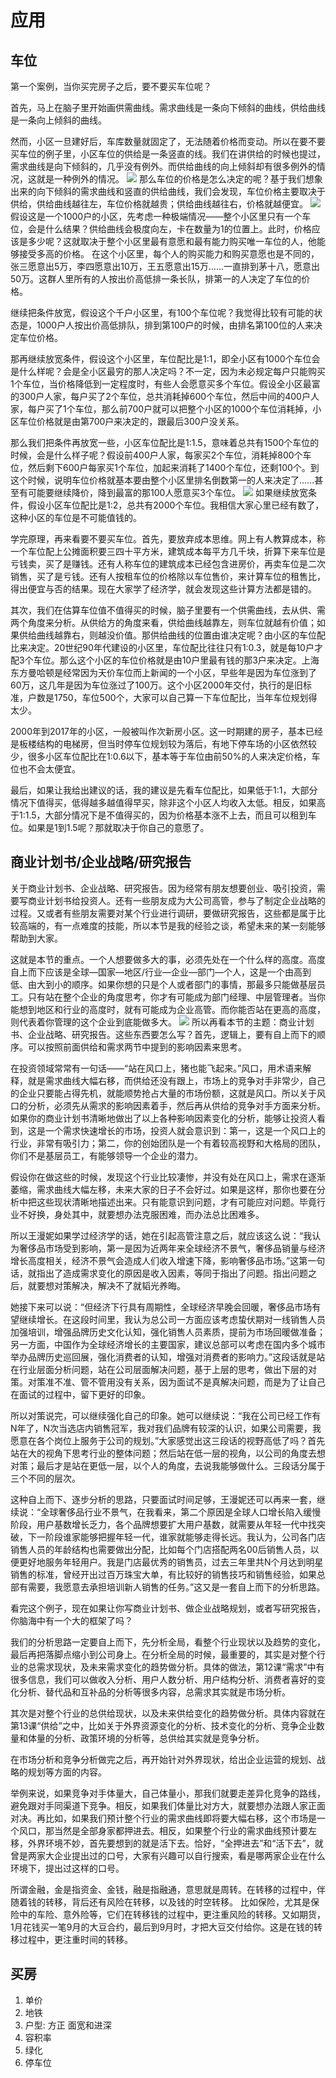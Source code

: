 # 应用

## 车位
第一个案例，当你买完房子之后，要不要买车位呢？

首先，马上在脑子里开始画供需曲线。需求曲线是一条向下倾斜的曲线，供给曲线是一条向上倾斜的曲线。

然而，小区一旦建好后，车库数量就固定了，无法随着价格而变动。所以在要不要买车位的例子里，小区车位的供给是一条竖直的线。我们在讲供给的时候也提过，需求曲线是向下倾斜的，几乎没有例外。而供给曲线的向上倾斜却有很多例外的情况，这就是一种例外的情况。
![](./经济学_应用/25.png)
那么车位的价格是怎么决定的呢？基于我们想象出来的向下倾斜的需求曲线和竖直的供给曲线，我们会发现，车位价格主要取决于供给，供给曲线越往左，车位价格就越贵；供给曲线越往右，价格就越便宜。
![](./经济学_应用/26.png)
假设这是一个1000户的小区，先考虑一种极端情况——整个小区里只有一个车位，会是什么结果？供给曲线会极度向左，卡在数量为1的位置上。此时，价格应该是多少呢？这就取决于整个小区里最有意愿和最有能力购买唯一车位的人，他能够接受多高的价格。
[](./经济学_应用/27.png)
在这个小区里，每个人的购买能力和购买意愿也是不同的，张三愿意出5万，李四愿意出10万，王五愿意出15万……一直排到茅十八，愿意出50万。这群人里所有的人按出价高低排一条长队，排第一的人决定了车位的价格。

继续把条件放宽，假设这个千户小区里，有100个车位呢？我觉得比较有可能的状态是，1000户人按出价高低排队，排到第100户的时候，由排名第100位的人来决定车位价格。

那再继续放宽条件，假设这个小区里，车位配比是1∶1，即全小区有1000个车位会是什么样呢？会是全小区最穷的那人决定吗？不一定，因为未必规定每户只能购买1个车位，当价格降低到一定程度时，有些人会愿意买多个车位。假设全小区最富的300户人家，每户买了2个车位，总共消耗掉600个车位，然后中间的400户人家，每户买了1个车位，那么前700户就可以把整个小区的1000个车位消耗掉，小区车位价格就是由第700户来决定的，跟最后300户没关系。

那么我们把条件再放宽一些，小区车位配比是1∶1.5，意味着总共有1500个车位的时候，会是什么样子呢？假设前400户人家，每家买2个车位，消耗掉800个车位，然后剩下600户每家买1个车位，加起来消耗了1400个车位，还剩100个。到这个时候，说明车位价格就基本要由整个小区里排名倒数第一的人来决定了……甚至有可能要继续降价，降到最富的那100人愿意买3个车位。
![](./经济学_应用/28.png)
如果继续放宽条件，假设小区车位配比是1∶2，总共有2000个车位。我相信大家心里已经有数了，这种小区的车位是不可能值钱的。

学完原理，再来看要不要买车位。首先，要放弃成本思维。网上有人教算成本，称一个车位配上公摊面积要三四十平方米，建筑成本每平方几千块，折算下来车位是亏钱卖，买了是赚钱。还有人称车位的建筑成本已经包含进房价，再卖车位是二次销售，买了是亏钱。还有人按租车位的价格除以车位售价，来计算车位的租售比，得出便宜与否的结果。现在大家学了经济学，就会发现这些计算方法都是错的。

其次，我们在估算车位值不值得买的时候，脑子里要有一个供需曲线，去从供、需两个角度来分析。从供给方的角度来看，供给曲线越靠左，则车位就越有价值；如果供给曲线越靠右，则越没价值。那供给曲线的位置由谁决定呢？由小区的车位配比来决定。20世纪90年代建设的小区里，车位配比往往只有1∶0.3，就是每10户才配3个车位。那么这个小区的车位价格就是由10户里最有钱的那3户来决定。上海东方曼哈顿是经常因为天价车位而上新闻的一个小区，早些年是因为车位涨到了60万，这几年是因为车位涨过了100万。这个小区2000年交付，执行的是旧标准，户数是1750，车位500个，大家可以自己算一下车位配比，当年车位规划得太少。

2000年到2017年的小区，一般被叫作次新房小区。这一时期建的房子，基本已经是板楼结构的电梯房，但当时停车位规划较为落后，有地下停车场的小区依然较少，很多小区车位配比在1∶0.6以下，基本等于车位由前50%的人来决定价格，车位也不会太便宜。

最后，如果让我给出建议的话，我的建议是先看车位配比，如果低于1∶1，大部分情况下值得买，低得越多越值得早买，除非这个小区人均收入太低。相反，如果高于1∶1.5，大部分情况下是不值得买的，因为价格基本涨不上去，而且可以租到车位。如果是1到1.5呢？那就取决于你自己的意愿了。



## 商业计划书/企业战略/研究报告
关于商业计划书、企业战略、研究报告。因为经常有朋友想要创业、吸引投资，需要写商业计划书给投资人。还有一些朋友成为大公司高管，参与了制定企业战略的过程。又或者有些朋友需要对某个行业进行调研，要做研究报告，这些都是属于比较高端的，有一点难度的技能，所以本节是我的经验之谈，希望未来的某一刻能够帮助到大家。

这就是本节的重点。一个人想要做多大的事，必须先处在一个什么样的高度。高度自上而下应该是全球—国家—地区/行业—企业—部门—个人，这是一个由高到低、由大到小的顺序。如果你想的只是个人或者部门的事情，那最多只能做基层员工。只有站在整个企业的角度思考，你才有可能成为部门经理、中层管理者。当你能想到地区和行业的高度时，就有可能成为企业高管。而你能否站在更高的高度，则代表着你管理的这个企业到底能做多大。
![](./经济学_应用/29.png)
所以再看本节的主题：商业计划书、企业战略、研究报告。这些东西要怎么写？首先，逻辑上，要有自上而下的顺序。可以按照前面供给和需求两节中提到的影响因素来思考。

在投资领域常常有一句话——“站在风口上，猪也能飞起来。”风口，用术语来解释，就是需求曲线大幅右移，而供给还没有跟上，市场上的竞争对手非常少，自己的企业只要能占得先机，就能顺势抢占大量的市场份额，这就是风口。所以关于风口的分析，必须先从需求的影响因素着手，然后再从供给的竞争对手方面来分析。如果你的商业计划书清晰地做出了以上各种影响因素变化的分析，能够让投资人看到，这是一个需求快速增长的市场，投资人就会意识到：第一，这是一个风口上的行业，非常有吸引力；第二，你的创始团队是一个有着较高视野和大格局的团队，你们不是基层员工，有能够领导一个企业的潜力。

假设你在做这些的时候，发现这个行业比较凄惨，并没有处在风口上，需求在逐渐萎缩，需求曲线大幅左移，未来大家的日子不会好过。如果是这样，那你也要在分析中把这些现状清晰地描述出来。只有能意识到问题，才有可能应对问题。毕竟行业不好换，身处其中，就要想办法克服困难，而办法总比困难多。

所以王漫妮如果学过经济学的话，她在引起高管注意之后，就应该这么说：“我认为奢侈品市场受到影响，第一是因为近两年来全球经济不景气，奢侈品销量与经济增长高度相关，经济不景气会造成人们收入增速下降，影响奢侈品市场。”这第一句话，就指出了造成需求变化的原因是收入因素，等同于指出了问题。指出问题之后，就要想对策解决，解决不了就韬光养晦。

她接下来可以说：“但经济下行具有周期性，全球经济早晚会回暖，奢侈品市场有望继续增长。在这段时间里，我认为总公司一方面应该考虑蛰伏期对一线销售人员加强培训，增强品牌历史文化认知，强化销售人员素质，提前为市场回暖做准备；另一方面，中国作为全球经济增长的主要国家，建议总部可以考虑在国内多个城市举办品牌历史巡回展，强化消费者的认知，增强对消费者的影响力。”这段话就是站在行业层面分析问题，站在公司层面解决问题，基于上层的思考，做出下层的对策。对策准不准、管不管用没有关系，因为面试不是真解决问题，而是为了让自己在面试的过程中，留下更好的印象。

所以对策说完，可以继续强化自己的印象。她可以继续说：“我在公司已经工作有N年了，N次当选店内销售冠军，我对我们品牌有较深的认识，如果公司需要，我愿意在各个岗位上服务于公司的规划。”大家感觉出这三段话的视野高低了吗？首先站在大的视角下思考行业的整体问题；然后站在低一层的视角，以公司的角度去想对策；最后才是站在更低一层，以个人的角度，去说我能够做什么。三段话分属于三个不同的层次。

这种自上而下、逐步分析的思路，只要面试时间足够，王漫妮还可以再来一套，继续说：“全球奢侈品行业不景气，在我看来，第二个原因是全球人口增长陷入缓慢阶段，用户基数增长乏力，各个品牌想要扩大用户基数，就需要从年轻一代中找突破，下一阶段谁家能够把握年轻一代，谁家就能够走得长远。我认为，公司各门店销售人员的年龄结构也需要做出分配，比如每个门店搭配两名00后销售人员，以便更好地服务年轻用户。我是门店最优秀的销售员，过去三年里共N个月达到明星销售的标准，曾经开出过百万珠宝大单，有比较好的销售技巧和销售经验，如果总部有需要，我愿意去承担培训新人销售的任务。”这又是一套自上而下的分析思路。

看完这个例子，现在如果让你写商业计划书、做企业战略规划，或者写研究报告，你脑海中有一个大的框架了吗？

我们的分析思路一定要自上而下，先分析全局，看整个行业现状以及趋势的变化，最后再把落脚点缩小到公司身上。在分析全局的时候，最重要的，其实是对整个行业的总需求现状，及未来需求变化的趋势做分析。具体的做法，第12课“需求”中有很多信息，我们可以做收入分析、用户人数分析、用户结构分析、消费者喜好的变化分析、替代品和互补品的分析等很多内容，总需求其实就是市场分析。

其次是对整个行业的总供给现状，以及未来供给变化的趋势做分析。具体内容就在第13课“供给”之中，比如关于外界资源变化的分析、技术变化的分析、竞争企业数量和体量的分析、政策环境的分析等，总供给其实就是竞争分析。

在市场分析和竞争分析做完之后，再开始针对外界现状，给出企业运营的规划、战略的规划等方面的内容。

举例来说，如果竞争对手体量大，自己体量小，那我们就要走差异化竞争的路线，避免跟对手同渠道下竞争。相反，如果我们体量比对方大，就要想办法跟人家正面对决。再比如，如果我们预计整个行业的需求曲线即将要大幅右移，这个市场是一个风口，那当然是全部身家都押进去。相反，如果整个行业的需求曲线预计要左移，外界环境不妙，首先要想到的就是活下去。恰好，“全押进去”和“活下去”，就曾是两家大企业提出过的口号，大家有兴趣可以自行搜索，看是哪两家企业在什么环境下，提出过这样的口号。


所谓金融，金是指资金、金钱，融是指融通，意思就是周转。在转移的过程中，伴随着钱的转移，背后还有风险在转移，以及钱的时空转移。
比如保险，尤其是保险中的车险、意外险等，它们在转移钱的过程中，更注重风险的转移。又如期货，1月花钱买一笔9月的大豆合约，最后到9月时，才把大豆交付给你。这是在钱的转移过程中，更注重时间的转移。





## 买房

1. 单价
2. 地铁
3. 户型: 方正 面宽和进深
4. 容积率
5. 绿化
6. 停车位